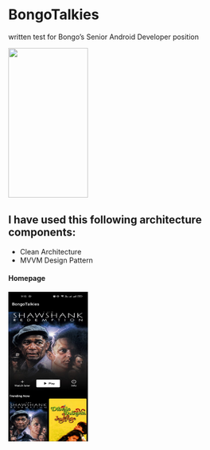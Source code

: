 # BongoTalkies
written test for Bongo’s Senior Android Developer position




[<img src="[https://github.com/antorparvez/AndroidDelligramPractice/blob/main/screenshots/1.1.png]([https://github.com/antorparvez/BongoTalkies/blob/master/screenshots/bongbd.gif)" height=300 width=160>](https://github.com/antorparvez/AndroidDelligramPractice/blob/main/screenshots/1.1.png](https://github.com/antorparvez/BongoTalkies/blob/master/screenshots/bongbd.gif))
## I have used this following architecture components:
* Clean Architecture
* MVVM Design Pattern




#### Homepage
[<img src="https://github.com/antorparvez/BongoTalkies/blob/master/screenshots/homepage.jpeg" 
height=300 width=160>](https://github.com/antorparvez/BongoTalkies/blob/master/screenshots/homepage.jpeg)

